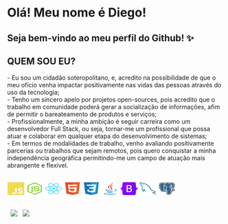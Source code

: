 <h1>Olá! Meu nome é Diego!</h1>

<h2>Seja bem-vindo ao meu perfil do Github! ✨</h2>


<!--
**diegocostaxp/diegocostaxp** is a  _special_ ✨ repository because its `README.md` (this file) appears on your GitHub profile.

-->
<h2>QUEM SOU EU?</h2>
<p>
- Eu sou um cidadão soteropolitano, e, acredito na possibilidade de que o meu ofício venha impactar positivamente nas vidas das pessoas através do uso da tecnologia; </br>
- Tenho um sincero apelo por projetos open-sources, pois acredito que o trabalho em comunidade poderá gerar a socialização de informações, afim de permitir o bareateamento de produtos e serviços;</br>
- Profissionalmente, a minha ambição é seguir carreira como um desenvolvedor Full Stack, ou seja, tornar-me um profissional que possa atuar e colaborar em qualquer etapa do desenvolvimento de sistemas;</br>
- Em termos de modalidades de trabalho, venho avaliando positivamente parcerias ou trabalhos que sejam remotos, pois quero conquistar a minha independência geográfica permitindo-me um campo de atuação mais abrangente e flexível. 
</p>

<div style="display: inline_block"><br>
  <img align="center" alt="javascript" height="30" width="40" src="https://raw.githubusercontent.com/devicons/devicon/master/icons/javascript/javascript-plain.svg">
  <img align="center" alt="nodejs" height="30" width="40" src="https://raw.githubusercontent.com/devicons/devicon/master/icons/nodejs/nodejs-plain.svg">
  <img align="center" alt="react" height="30" width="40" src="https://raw.githubusercontent.com/devicons/devicon/master/icons/react/react-original.svg">
  <img align="center" alt="html" height="30" width="40" src="https://raw.githubusercontent.com/devicons/devicon/master/icons/html5/html5-original.svg">
  <img align="center" alt="css" height="30" width="40" src="https://raw.githubusercontent.com/devicons/devicon/master/icons/css3/css3-original.svg">
  <img align="center" alt="java" height="30" width="40" src="https://raw.githubusercontent.com/devicons/devicon/master/icons/java/java-original.svg">
  <img align="center" alt="bootstraps" height="30" width="40" src="https://raw.githubusercontent.com/devicons/devicon/master/icons/bootstrap/bootstrap-original.svg">
  <img align="center" alt="mysql" height="30" width="40" src="https://raw.githubusercontent.com/devicons/devicon/master/icons/mysql/mysql-original.svg">
  <img align="center" alt="postgresql" height="30" width="40" src="https://raw.githubusercontent.com/devicons/devicon/master/icons/postgresql/postgresql-original.svg">
</div>
<br>
<br>
<div>
  <a href = "mailto:diegocostaxp@gmail.com"><img src="https://img.shields.io/badge/Gmail-D14836?style=for-the-badge&logo=gmail&logoColor=white" target="_blank"></a>
  <a href="https://www.linkedin.com/in/diegodealmeidacosta" target="_blank"><img src="https://img.shields.io/badge/-LinkedIn-%230077B5?style=for-the-badge&logo=linkedin&logoColor=white" target="_blank"></a>   
</div>
